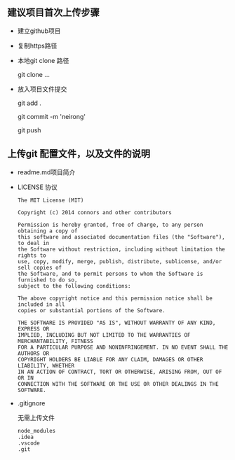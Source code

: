 ## 建议项目首次上传步骤



 * 建立github项目

 * 复制https路径

 * 本地git clone 路径

   git clone ...

 * 放入项目文件提交

   git add .

   git commit -m 'neirong'

   git push



## 上传git 配置文件，以及文件的说明

- readme.md项目简介

- LICENSE 协议

  ```
  The MIT License (MIT)
  
  Copyright (c) 2014 connors and other contributors
  
  Permission is hereby granted, free of charge, to any person obtaining a copy of
  this software and associated documentation files (the "Software"), to deal in
  the Software without restriction, including without limitation the rights to
  use, copy, modify, merge, publish, distribute, sublicense, and/or sell copies of
  the Software, and to permit persons to whom the Software is furnished to do so,
  subject to the following conditions:
  
  The above copyright notice and this permission notice shall be included in all
  copies or substantial portions of the Software.
  
  THE SOFTWARE IS PROVIDED "AS IS", WITHOUT WARRANTY OF ANY KIND, EXPRESS OR
  IMPLIED, INCLUDING BUT NOT LIMITED TO THE WARRANTIES OF MERCHANTABILITY, FITNESS
  FOR A PARTICULAR PURPOSE AND NONINFRINGEMENT. IN NO EVENT SHALL THE AUTHORS OR
  COPYRIGHT HOLDERS BE LIABLE FOR ANY CLAIM, DAMAGES OR OTHER LIABILITY, WHETHER
  IN AN ACTION OF CONTRACT, TORT OR OTHERWISE, ARISING FROM, OUT OF OR IN
  CONNECTION WITH THE SOFTWARE OR THE USE OR OTHER DEALINGS IN THE SOFTWARE.
  ```

  

- .gitignore

  无需上传文件

  ```
  node_modules
  .idea
  .vscode
  .git
  ```

  